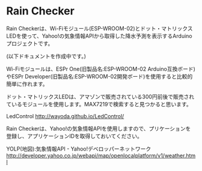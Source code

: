 # Rain Checker

Rain Checkerは、Wi-Fiモジュール(ESP-WROOM-02)とドット・マトリックスLEDを使って、Yahoo!の気象情報APIから取得した降水予測を表示するArduinoプロジェクトです。

(以下ドキュメントを作成中です。)

Wi-Fiモジュールは、ESPr One(旧製品名:ESP-WROOM-02 Arduino互換ボード)やESPr Developer(旧製品名:ESP-WROOM-02開発ボード)を使用すると比較的簡単に作れます。

ドット・マトリックスLEDは、アマゾンで販売されている300円前後で販売されているモジュールを使用します。MAX7219で検索すると見つかると思います。

LedControl
http://wayoda.github.io/LedControl/

Rain Checkerは、Yahoo!の気象情報APIを使用しますので、プリケーションを登録し、アプリケーションIDを取得しておいてください。

YOLP(地図):気象情報API - Yahoo!デベロッパーネットワーク
http://developer.yahoo.co.jp/webapi/map/openlocalplatform/v1/weather.html
